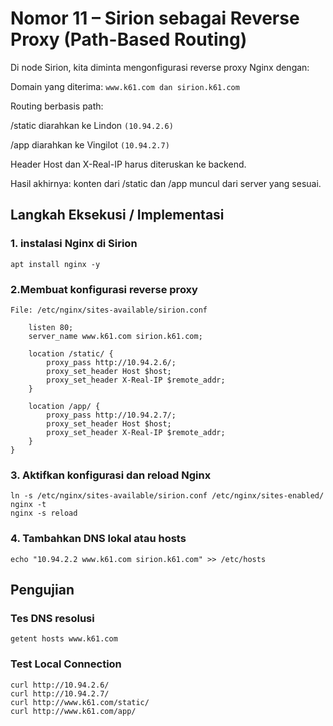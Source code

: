 # Nomor 11 – Sirion sebagai Reverse Proxy (Path-Based Routing)
Di node Sirion, kita diminta mengonfigurasi reverse proxy Nginx dengan:

Domain yang diterima: `www.k61.com dan sirion.k61.com`

Routing berbasis path:

/static diarahkan ke Lindon `(10.94.2.6)`

/app diarahkan ke Vingilot `(10.94.2.7)`

Header Host dan X-Real-IP harus diteruskan ke backend.

Hasil akhirnya: konten dari /static dan /app muncul dari server yang sesuai.

## Langkah Eksekusi / Implementasi

### 1. instalasi Nginx di Sirion
`apt install nginx -y`


### 2.Membuat konfigurasi reverse proxy
`File: /etc/nginx/sites-available/sirion.conf`

```server {
    listen 80;
    server_name www.k61.com sirion.k61.com;

    location /static/ {
        proxy_pass http://10.94.2.6/;
        proxy_set_header Host $host;
        proxy_set_header X-Real-IP $remote_addr;
    }

    location /app/ {
        proxy_pass http://10.94.2.7/;
        proxy_set_header Host $host;
        proxy_set_header X-Real-IP $remote_addr;
    }
}
```

### 3. Aktifkan konfigurasi dan reload Nginx
```
ln -s /etc/nginx/sites-available/sirion.conf /etc/nginx/sites-enabled/
nginx -t
nginx -s reload
```

### 4. Tambahkan DNS lokal atau hosts

`echo "10.94.2.2 www.k61.com sirion.k61.com" >> /etc/hosts`

## Pengujian
### Tes DNS resolusi
`getent hosts www.k61.com`

### Test Local Connection
```
curl http://10.94.2.6/
curl http://10.94.2.7/
curl http://www.k61.com/static/
curl http://www.k61.com/app/
```



